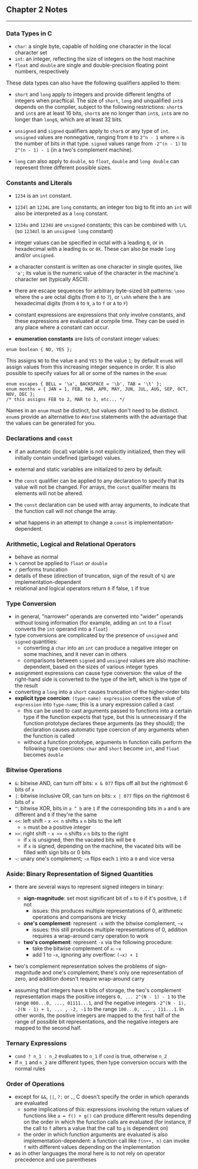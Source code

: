 ## Chapter 2 Notes

---

### Data Types in C

- `char`: a single byte, capable of holding one character in the local character set
- `int`: an integer, reflecting the size of integers on the host machine
- `float` and `double` are single and double-precision floating point numbers, respectively

These data types can also have the following qualifiers applied to them:

- `short` and `long` apply to integers and provide different lengths of integers when pracftical. The size of `short`, `long` and unqualified `int`s depends on the compiler, subject to the following restrictions: `short`s and `int`s are at least 16 bits, `short`s are no longer than `int`s, `int`s are no longer than `long`s, which are at least 32 bits.

- `unsigned` and `signed` qualifiers apply to `char`s or any type of `int`. `unsigned` values are nonnegative, ranging from `0` to `2^n - 1` where `n` is the number of bits in that type. `signed` values range from `-2^(n - 1)` to `2^(n - 1) - 1` (in a two's complement machine).

- `long` can also apply to `double`, so `float`, `double` and `long double` can represent three different possible sizes.

### Constants and Literals

- `1234` is an `int` constant.
- `1234l` an `1234L` are `long` constants; an integer too big to fit into an `int` will also be interpreted as a `long` constant.
- `1234u` and `1234U` are `unsigned` constants; this can be combined with `l/L` (so `1234Ul` is an `unsigned long` constant)
- integer values can be specified in octal with a leading `0`, or in hexadecimal with a leading `0x` or `0X`. These can also be made `long` and/or `unsigned`.

- a character constant is written as one character in single quotes, like `'a'`; its value is the numeric value of the character in the machine's character set (typically ASCII).
- there are escape sequences for arbitrary byte-sized bit patterns: `\ooo` where the `o` are octal digits (from `0` to `7`), or `\xhh` where the `h` are hexadecimal digits (from `0` to `9`, `a` to `f` or `A` to `F`)

- constant expressions are expressions that only involve constants, and these expressions are evaluated at compile time. They can be used in any place where a constant can occur.

- **enumeration constants** are lists of constant integer values:

```
enum boolean { NO, YES };
```

This assigns `NO` to the value `0` and `YES` to the value `1`; by default `enum`s will assign values from this increasing integer sequence in order. It is also possible to specify values for all or some of the names in the `enum`:

```
enum escapes { BELL = '\a', BACKSPACE = '\b', TAB = '\t' };
enum months = { JAN = 1, FEB, MAR, APR, MAY, JUN, JUL, AUG, SEP, OCT, NOV, DEC };
/* this assigns FEB to 2, MAR to 3, etc... */
```

Names in an `enum` must be distinct, but values don't need to be distinct. `enum`s provide an alternative to `#define` statements with the advantage that the values can be generated for you.

### Declarations and `const`

- if an automatic (local) variable is not explicitly initialized, then they will initially contain undefined (garbage) values.
- external and static variables are initialized to zero by default.

- the `const` qualifier can be applied to any declaration to specify that its value will not be changed. For arrays, the `const` qualifier means its elements will not be altered.
- the `const` declaration can be used with array arguments, to indicate that the function call will not change the array.
- what happens in an attempt to change a `const` is implementation-dependent.

### Arithmetic, Logical and Relational Operators

- behave as normal
- `%` cannot be applied to `float` or `double`
- `/` performs truncation
- details of these (direction of truncation, sign of the result of `%`) are implementation-dependent
- relational and logical operators return `0` if false, `1` if true

### Type Conversion

- in general, "narrower" operands are converted into "wider" operands without losing information (for example, adding an `int` to a `float` converts the `int` operand into a `float`)
- type conversions are complicated by the presence of `unsigned` and `signed` quantities:
  - converting a `char` into an `int` can produce a negative integer on some machines, and it never can in others
  - comparisons between `signed` and `unsigned` values are also machine-dependent, based on the sizes of various integer types
- assignment expressions can cause type conversion: the value of the right-hand side is converted to the type of the left, which is the type of the result
- converting a `long` into a `short` causes truncation of the higher-order bits
- **explicit type coercion**: `(type-name) expression` coerces the value of `expression` into `type-name`; this is a unary expression called a cast
  - this can be used to cast arguments passed to functions into a certain type if the function expects that type, but this is unnecessary if the function prototype declares these arguments (as they should); the declaration causes automatic type coercion of any arguments when the function is called
  - without a function prototype, arguments in function calls perform the following type coercions: `char` and `short` become `int`, and `float` becomes `double`

### Bitwise Operations

- `&`: bitwise AND, can turn off bits: `x & 077` flips off all but the rightmost 6 bits of `x`
- `|`: bitwise inclusive OR, can turn on bits: `x | 077` flips on the rightmost 6 bits of `x`
- `^`: bitwise XOR, bits in `a ^ b` are `1` if the corresponding bits in `a` and `b` are different and `0` if they're the same
- `<<`: left shift - `x << n` shifts `x` `n` bits to the left
  - `n` must be a positive integer
- `>>`: right shift - `x >> n` shifts `x` `n` bits to the right
  - if `x` is unsigned, then the vacated bits will be `0`
  - if `x` is signed, depending on the machine, the vacated bits will be filled with sign bits or 0 bits
- `~`: unary one's complement; `~x` flips each `1` into a `0` and vice versa

### Aside: Binary Representation of Signed Quantities

- there are several ways to represent signed integers in binary:
  - **sign-magnitude**: set most significant bit of `x` to `0` if it's positive, `1` if not
    - issues: this produces multiple representations of 0, arithmetic operations and comparisons are tricky
  - **one's complement**: represent `-x` with the bitwise complement, `~x`
    - issues: this still produces multiple representations of 0, addition requires a wrap-around carry operation to work
  - **two's complement**: represent `-x` via the following procedure:
    - take the bitwise complement of `x`: `~x`
    - add 1 to `~x`, ignoring any overflow: `(~x) + 1`

- two's complement representation solves the problems of sign-magnitude and one's complement; there's only one representation of zero, and addition doesn't require wrap-around carry

- assuming that integers have `N` bits of storage, the two's complement representation maps the positive integers `0, ... 2^(N - 1) - 1` to the range `000...0, ..., 01111...1`, and the negative integers `-2^(N - 1), -2(N - 1) + 1, ... , -2, -1` to the range `100...0, ... , 111...1`. In other words, the positive integers are mapped to the first half of the range of possible bit representations, and the negative integers are mapped to the second half.

### Ternary Expressions

- `cond ? n_1 : n_2` evaluates to `n_1` if `cond` is true, otherwise `n_2`
- if `n_1` and `n_2` are different types, then type conversion occurs with the normal rules

### Order of Operations

- except for `&&`, `||`, `?:` or `,`, C doesn't specify the order in which operands are evaluated
  - some implications of this: expressions involving the return values of functions like `a = f() + g()` can produce different results depending on the order in which the function calls are evaluated (for instance, if the call to `f` alters a value that the call to `g` is dependent on)
  - the order in which function arguments are evaluated is also implementation-dependent: a function call like `f(n++, n)` can invoke `f` with different values depending on the implementation
- as in other languages the moral here is to not rely on operator precedence and use parentheses